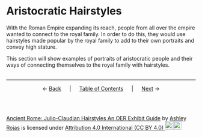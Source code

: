 # Aristocratic Hairstyles

With the Roman Empire expanding its reach, people from all over the empire wanted to connect to the royal family. In order to do this, they would use hairstyles made popular by the royal family to add to their own portraits and convey high stature.

This section will show examples of portraits of aristocratic people and their ways of connecting themselves to the royal family with hairstyles.
<br><br>

---
<p align="center">
← <a href="../emperor-hairstyles/physical-representations-of-emperors.md">Back</a> &emsp; | &emsp; <a href="../readme.md">Table of Contents</a> &emsp; | &emsp; <a href="male-aristocratic-hairstyles.md">Next</a> →
</p>
<br>
<br>

<p xmlns:cc="http://creativecommons.org/ns#" xmlns:dct="http://purl.org/dc/terms/"><a property="dct:title" rel="cc:attributionURL" href="https://github.com/arojas1/julio-claudian-hairstyles/blob/main/readme.md">Ancient Rome: Julio-Claudian Hairstyles An OER Exhibit Guide</a> by <a rel="cc:attributionURL dct:creator" property="cc:attributionName" href="https://github.com/arojas1">Ashley Rojas</a> is licensed under <a href="http://creativecommons.org/licenses/by/4.0/?ref=chooser-v1" target="_blank" rel="license noopener noreferrer" style="display:inline-block;">Attribution 4.0 International (CC BY 4.0) <img height="22px"!important margin-left="3px" vertical-align="text-bottom" src="https://mirrors.creativecommons.org/presskit/icons/cc.svg?ref=chooser-v1"><img height="22px"!important margin-left="3px" vertical-align="text-bottom" src="https://mirrors.creativecommons.org/presskit/icons/by.svg?ref=chooser-v1"></a></p>